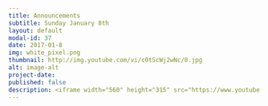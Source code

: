 ```yaml
---
title: Announcements
subtitle: Sunday January 8th
layout: default
modal-id: 37
date: 2017-01-8
img: white_pixel.png
thumbnail: http://img.youtube.com/vi/c0tScWj2wNc/0.jpg
alt: image-alt
project-date:
published: false
description: <iframe width="560" height="315" src="https://www.youtube.com/embed/c0tScWj2wNc" frameborder="0" allowfullscreen></iframe>
---
```

